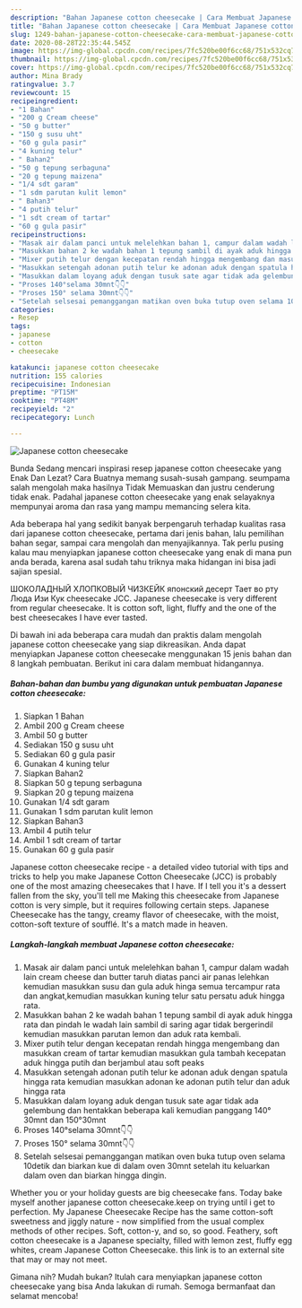 ```yaml
---
description: "Bahan Japanese cotton cheesecake | Cara Membuat Japanese cotton cheesecake Yang Enak Banget"
title: "Bahan Japanese cotton cheesecake | Cara Membuat Japanese cotton cheesecake Yang Enak Banget"
slug: 1249-bahan-japanese-cotton-cheesecake-cara-membuat-japanese-cotton-cheesecake-yang-enak-banget
date: 2020-08-28T22:35:44.545Z
image: https://img-global.cpcdn.com/recipes/7fc520be00f6cc68/751x532cq70/japanese-cotton-cheesecake-foto-resep-utama.jpg
thumbnail: https://img-global.cpcdn.com/recipes/7fc520be00f6cc68/751x532cq70/japanese-cotton-cheesecake-foto-resep-utama.jpg
cover: https://img-global.cpcdn.com/recipes/7fc520be00f6cc68/751x532cq70/japanese-cotton-cheesecake-foto-resep-utama.jpg
author: Mina Brady
ratingvalue: 3.7
reviewcount: 15
recipeingredient:
- "1 Bahan"
- "200 g Cream cheese"
- "50 g butter"
- "150 g susu uht"
- "60 g gula pasir"
- "4 kuning telur"
- " Bahan2"
- "50 g tepung serbaguna"
- "20 g tepung maizena"
- "1/4 sdt garam"
- "1 sdm parutan kulit lemon"
- " Bahan3"
- "4 putih telur"
- "1 sdt cream of tartar"
- "60 g gula pasir"
recipeinstructions:
- "Masak air dalam panci untuk melelehkan bahan 1, campur dalam wadah lain cream cheese dan butter taruh diatas panci air panas lelehkan kemudian masukkan susu dan gula aduk hinga semua tercampur rata dan angkat,kemudian masukkan kuning telur satu persatu aduk hingga rata."
- "Masukkan bahan 2 ke wadah bahan 1 tepung sambil di ayak aduk hingga rata dan pindah le wadah lain sambil di saring agar tidak bergerindil kemudian masukkan parutan lemon dan aduk rata kembali."
- "Mixer putih telur dengan kecepatan rendah hingga mengembang dan masukkan cream of tartar kemudian masukkan gula tambah kecepatan aduk hingga putih dan berjambul atau soft peaks"
- "Masukkan setengah adonan putih telur ke adonan aduk dengan spatula hingga rata kemudian masukkan adonan ke adonan putih telur dan aduk hingga rata"
- "Masukkan dalam loyang aduk dengan tusuk sate agar tidak ada gelembung dan hentakkan beberapa kali kemudian panggang 140° 30mnt dan 150°30mnt"
- "Proses 140°selama 30mnt👇👇"
- "Proses 150° selama 30mnt👇👇"
- "Setelah selsesai pemanggangan matikan oven buka tutup oven selama 10detik dan biarkan kue di dalam oven 30mnt setelah itu keluarkan dalam oven dan biarkan hingga dingin."
categories:
- Resep
tags:
- japanese
- cotton
- cheesecake

katakunci: japanese cotton cheesecake 
nutrition: 155 calories
recipecuisine: Indonesian
preptime: "PT15M"
cooktime: "PT48M"
recipeyield: "2"
recipecategory: Lunch

---
```



![Japanese cotton cheesecake](https://img-global.cpcdn.com/recipes/7fc520be00f6cc68/751x532cq70/japanese-cotton-cheesecake-foto-resep-utama.jpg)

Bunda Sedang mencari inspirasi resep japanese cotton cheesecake yang Enak Dan Lezat? Cara Buatnya memang susah-susah gampang. seumpama salah mengolah maka hasilnya Tidak Memuaskan dan justru cenderung tidak enak. Padahal japanese cotton cheesecake yang enak selayaknya mempunyai aroma dan rasa yang mampu memancing selera kita.

Ada beberapa hal yang sedikit banyak berpengaruh terhadap kualitas rasa dari japanese cotton cheesecake, pertama dari jenis bahan, lalu pemilihan bahan segar, sampai cara mengolah dan menyajikannya. Tak perlu pusing kalau mau menyiapkan japanese cotton cheesecake yang enak di mana pun anda berada, karena asal sudah tahu triknya maka hidangan ini bisa jadi sajian spesial.

ШОКОЛАДНЫЙ ХЛОПКОВЫЙ ЧИЗКЕЙК японский десерт Тает во рту Люда Изи Кук cheesecake JCC. Japanese cheesecake is very different from regular cheesecake. It is cotton soft, light, fluffy and the one of the best cheesecakes I have ever tasted.


Di bawah ini ada beberapa cara mudah dan praktis dalam mengolah japanese cotton cheesecake yang siap dikreasikan. Anda dapat menyiapkan Japanese cotton cheesecake menggunakan 15 jenis bahan dan 8 langkah pembuatan. Berikut ini cara dalam membuat hidangannya.

<!--inarticleads1-->

##### Bahan-bahan dan bumbu yang digunakan untuk pembuatan Japanese cotton cheesecake:

1. Siapkan 1 Bahan
1. Ambil 200 g Cream cheese
1. Ambil 50 g butter
1. Sediakan 150 g susu uht
1. Sediakan 60 g gula pasir
1. Gunakan 4 kuning telur
1. Siapkan  Bahan2
1. Siapkan 50 g tepung serbaguna
1. Siapkan 20 g tepung maizena
1. Gunakan 1/4 sdt garam
1. Gunakan 1 sdm parutan kulit lemon
1. Siapkan  Bahan3
1. Ambil 4 putih telur
1. Ambil 1 sdt cream of tartar
1. Gunakan 60 g gula pasir


Japanese cotton cheesecake recipe - a detailed video tutorial with tips and tricks to help you make Japanese Cotton Cheesecake (JCC) is probably one of the most amazing cheesecakes that I have. If I tell you it&#39;s a dessert fallen from the sky, you&#39;ll tell me Making this cheesecake from Japanese cotton is very simple, but it requires following certain steps. Japanese Cheesecake has the tangy, creamy flavor of cheesecake, with the moist, cotton-soft texture of soufflé. It&#39;s a match made in heaven. 

<!--inarticleads2-->

##### Langkah-langkah membuat Japanese cotton cheesecake:

1. Masak air dalam panci untuk melelehkan bahan 1, campur dalam wadah lain cream cheese dan butter taruh diatas panci air panas lelehkan kemudian masukkan susu dan gula aduk hinga semua tercampur rata dan angkat,kemudian masukkan kuning telur satu persatu aduk hingga rata.
1. Masukkan bahan 2 ke wadah bahan 1 tepung sambil di ayak aduk hingga rata dan pindah le wadah lain sambil di saring agar tidak bergerindil kemudian masukkan parutan lemon dan aduk rata kembali.
1. Mixer putih telur dengan kecepatan rendah hingga mengembang dan masukkan cream of tartar kemudian masukkan gula tambah kecepatan aduk hingga putih dan berjambul atau soft peaks
1. Masukkan setengah adonan putih telur ke adonan aduk dengan spatula hingga rata kemudian masukkan adonan ke adonan putih telur dan aduk hingga rata
1. Masukkan dalam loyang aduk dengan tusuk sate agar tidak ada gelembung dan hentakkan beberapa kali kemudian panggang 140° 30mnt dan 150°30mnt
1. Proses 140°selama 30mnt👇👇
1. Proses 150° selama 30mnt👇👇
1. Setelah selsesai pemanggangan matikan oven buka tutup oven selama 10detik dan biarkan kue di dalam oven 30mnt setelah itu keluarkan dalam oven dan biarkan hingga dingin.


Whether you or your holiday guests are big cheesecake fans. Today bake myself another japanese cotton cheesecake.keep on trying until i get to perfection. My Japanese Cheesecake Recipe has the same cotton-soft sweetness and jiggly nature - now simplified from the usual complex methods of other recipes. Soft, cotton-y, and so, so good. Feathery, soft cotton cheesecake is a Japanese specialty, filled with lemon zest, fluffy egg whites, cream Japanese Cotton Cheesecake. this link is to an external site that may or may not meet. 

Gimana nih? Mudah bukan? Itulah cara menyiapkan japanese cotton cheesecake yang bisa Anda lakukan di rumah. Semoga bermanfaat dan selamat mencoba!
